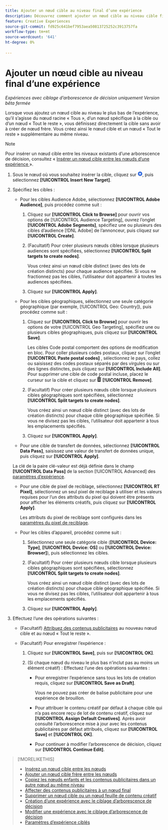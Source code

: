```yaml
---
title: Ajouter un nœud cible au niveau final d’une expérience
description: Découvrez comment ajouter un nœud cible au niveau cible final d’une expérience publicitaire.
feature: Creative Experiences
source-git-commit: fd925c641bef7953aea50813725252c3913757fa
workflow-type: tm+mt
source-wordcount: '641'
ht-degree: 0%

---
```


# Ajouter un nœud cible au niveau final d’une expérience

*Expériences avec ciblage d’arborescence de décision uniquement*
*Version bêta fermée*

Lorsque vous ajoutez un nœud cible au niveau le plus bas de l’expérience, qu’il s’agisse du nœud racine « Tous », d’un nœud spécifique à la cible ou d’un nœud « Tout le reste », vous définissez directement la cible sans avoir à créer de nœud frère. Vous créez ainsi le nœud cible et un nœud « Tout le reste » supplémentaire au même niveau.

>[!NOTE]
>
>Pour insérer un nœud cible entre les niveaux existants d’une arborescence de décision, consultez « [ Insérer un nœud cible entre les nœuds d’une expérience ](experience-target-node-add-inner.md) ».

<!-- 1. [ways to get to the decision tree] -->

1. Sous le nœud où vous souhaitez insérer la cible, cliquez sur ![Ajouter](/help/creative/assets/add.png "Ajouter"), puis sélectionnez **[!UICONTROL Insert New Target]**.

1. Spécifiez les cibles :

   * Pour les cibles Audience Adobe, sélectionnez **[!UICONTROL Adobe Audience]**, puis procédez comme suit :

      1. Cliquez sur **[!UICONTROL Click to Browse]** pour ouvrir vos options de [!UICONTROL Audience Targeting], ouvrez l’onglet **[!UICONTROL Adobe Segments]**, spécifiez une ou plusieurs des cibles d’audience [!DNL Adobe] de l’annonceur, puis cliquez sur **[!UICONTROL Create]**.

      1. (Facultatif) Pour créer plusieurs nœuds cibles lorsque plusieurs audiences sont spécifiées, sélectionnez **[!UICONTROL Split targets to create nodes]**.

         Vous créez ainsi un nœud cible distinct (avec des lots de création distincts) pour chaque audience spécifiée. Si vous ne fractionnez pas les cibles, l’utilisateur doit appartenir à toutes les audiences spécifiées.

      1. Cliquez sur **[!UICONTROL Apply]**.

   * Pour les cibles géographiques, sélectionnez une seule catégorie géographique (par exemple, [!UICONTROL Geo: Country]), puis procédez comme suit :

      1. Cliquez sur **[!UICONTROL Click to Browse]** pour ouvrir les options de votre [!UICONTROL Geo Targeting], spécifiez une ou plusieurs cibles géographiques, puis cliquez sur **[!UICONTROL Save]**.

         Les cibles Code postal comportent des options de modification en bloc. Pour coller plusieurs codes postaux, cliquez sur l’onglet **[!UICONTROL Paste postal codes]** , sélectionnez le pays, collez ou saisissez des codes postaux séparés par des virgules ou sur des lignes distinctes, puis cliquez sur **[!UICONTROL Include All]**. Pour supprimer une cible de code postal incluse, placez le curseur sur la cible et cliquez sur ![Supprimer](/help/creative/assets/delete.png "Supprimer") **[!UICONTROL Remove]**.

      1. (Facultatif) Pour créer plusieurs nœuds cible lorsque plusieurs cibles géographiques sont spécifiées, sélectionnez **[!UICONTROL Split targets to create nodes]**.

         Vous créez ainsi un nœud cible distinct (avec des lots de création distincts) pour chaque cible géographique spécifiée. Si vous ne divisez pas les cibles, l’utilisateur doit appartenir à tous les emplacements spécifiés.

      1. Cliquez sur **[!UICONTROL Apply]**.

   * Pour une cible de transfert de données, sélectionnez **[!UICONTROL Data Pass]**, saisissez une valeur de transfert de données unique, puis cliquez sur **[!UICONTROL Apply]**.

   La clé de la paire clé-valeur est déjà définie dans le champ **[!UICONTROL Data Pass]** de la section [!UICONTROL Advanced] des [paramètres d’expérience](experience-settings-targeting.md).

   * Pour une cible de pixel de reciblage, sélectionnez **[!UICONTROL RT Pixel]**, sélectionnez un seul pixel de reciblage à utiliser et les valeurs requises pour l’un des attributs du pixel qui doivent être présents pour afficher les éléments créatifs, puis cliquez sur **[!UICONTROL Apply]**.

     Les attributs du pixel de reciblage sont configurés dans les [paramètres du pixel de reciblage](/help/creative/pixels/retargeting-pixel-manage.md).

   * Pour les cibles d’appareil, procédez comme suit :

      1. Sélectionnez une seule catégorie cible (**[!UICONTROL Device: Type]**, **[!UICONTROL Device: OS]** ou **[!UICONTROL Device: Browser]**), puis sélectionnez les cibles.

      1. (Facultatif) Pour créer plusieurs nœuds cible lorsque plusieurs cibles géographiques sont spécifiées, sélectionnez **[!UICONTROL Split targets to create nodes]**.

         Vous créez ainsi un nœud cible distinct (avec des lots de création distincts) pour chaque cible géographique spécifiée. Si vous ne divisez pas les cibles, l’utilisateur doit appartenir à tous les emplacements spécifiés.

      1. Cliquez sur **[!UICONTROL Apply]**.

1. Effectuez l’une des opérations suivantes :

   * (Facultatif) [Attribuez des contenus publicitaires](experience-assign-creative-bundles.md) au nouveau nœud cible et au nœud « Tout le reste ».

   * (Facultatif) Pour enregistrer l’expérience :

      1. Cliquez sur **[!UICONTROL Save]**, puis sur **[!UICONTROL OK]**.

      1. (Si chaque nœud du niveau le plus bas n’inclut pas au moins un élément créatif) : Effectuez l’une des opérations suivantes :

         * Pour enregistrer l’expérience sans tous les lots de création requis, cliquez sur **[!UICONTROL Save as Draft]**.

           Vous ne pouvez pas créer de balise publicitaire pour une expérience de brouillon.

         * Pour attribuer le contenu créatif par défaut à chaque cible qui n’a pas encore reçu de lot de contenu créatif, cliquez sur **[!UICONTROL Assign Default Creatives]**. Après avoir consulté l’arborescence mise à jour avec les contenus publicitaires par défaut attribués, cliquez sur **[!UICONTROL Save]** et **[!UICONTROL OK]**.

         * Pour continuer à modifier l’arborescence de décision, cliquez sur **[!UICONTROL Continue Edit]**.

>[!MORELIKETHIS]
>
>* [Insérez un nœud cible entre les nœuds](experience-target-node-add-inner.md)
>* [Ajouter un nœud cible frère entre les nœuds](experience-target-node-add-sibling.md)
>* [Copiez les nœuds enfants et les contenus publicitaires dans un autre nœud au même niveau](experience-target-node-copy.md)
>* [Affecter des contenus publicitaires à un nœud final](experience-assign-creative-bundles.md)
>* [Supprimer un nœud cible ou un nœud feuille de contenu créatif](/help/creative/experiences/experience-target-node-delete.md)
>* [Création d’une expérience avec le ciblage d’arborescence de décision](experience-create-targeting.md)
>* [Modifier une expérience avec le ciblage d’arborescence de décision](experience-edit-targeting.md)
>* [Paramètres d’expérience ciblés](experience-settings-targeting.md)
